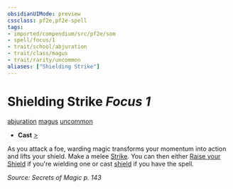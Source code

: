```yaml
---
obsidianUIMode: preview
cssclass: pf2e,pf2e-spell
tags:
- imported/compendium/src/pf2e/som
- spell/focus/1
- trait/school/abjuration
- trait/class/magus
- trait/rarity/uncommon
aliases: ["Shielding Strike"]
---
```

# Shielding Strike *Focus 1*   
[abjuration](abjuration.md)  [magus](rules/traits/magus-som.md)  [uncommon](uncommon.md)  

- **Cast** [>](chapter-9-playing-the-game.md#Actions "Single Action") 

As you attack a foe, warding magic transforms your momentum into action and lifts your shield. Make a melee [Strike](strike.md). You can then either [Raise your Shield](raise-a-shield.md) if you're wielding one or cast [shield](compendium/spells/shield.md) if you have the spell.

*Source: Secrets of Magic p. 143*